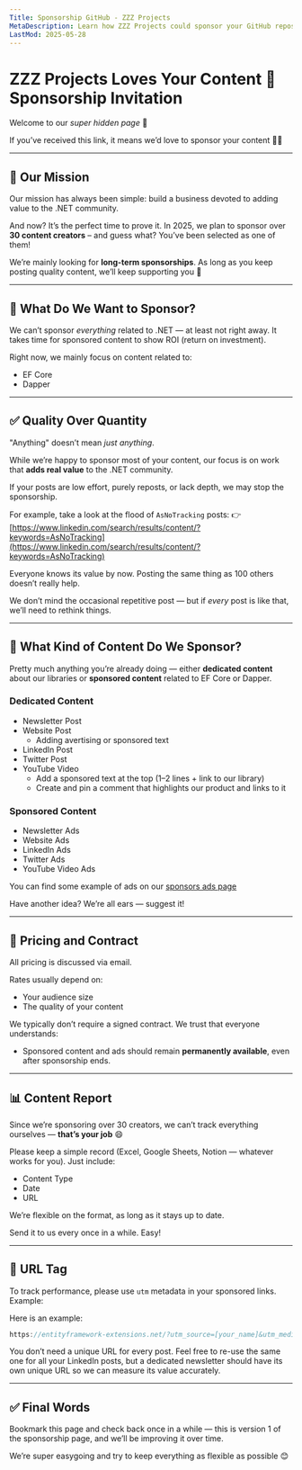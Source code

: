 ```yaml
---
Title: Sponsorship GitHub - ZZZ Projects
MetaDescription: Learn how ZZZ Projects could sponsor your GitHub repository
LastMod: 2025-05-28
---
```


# ZZZ Projects Loves Your Content 💖 Sponsorship Invitation

Welcome to our *super hidden page* 👀

If you’ve received this link, it means we’d love to sponsor your content 🎉🥳

---

## 🎯 Our Mission

Our mission has always been simple: build a business devoted to adding value to the .NET community.

And now? It’s the perfect time to prove it. In 2025, we plan to sponsor over **30 content creators** – and guess what? You’ve been selected as one of them!

We’re mainly looking for **long-term sponsorships**. As long as you keep posting quality content, we’ll keep supporting you 💪

---

## 💸 What Do We Want to Sponsor?

We can’t sponsor *everything* related to .NET — at least not right away. It takes time for sponsored content to show ROI (return on investment).

Right now, we mainly focus on content related to:

* EF Core
* Dapper

---

## ✅ Quality Over Quantity

"Anything" doesn’t mean *just anything*.

While we’re happy to sponsor most of your content, our focus is on work that **adds real value** to the .NET community.

If your posts are low effort, purely reposts, or lack depth, we may stop the sponsorship.

For example, take a look at the flood of `AsNoTracking` posts:
👉 [https://www.linkedin.com/search/results/content/?keywords=AsNoTracking](https://www.linkedin.com/search/results/content/?keywords=AsNoTracking)

Everyone knows its value by now. Posting the same thing as 100 others doesn’t really help.

We don’t mind the occasional repetitive post — but if *every* post is like that, we’ll need to rethink things.

---

## 📝 What Kind of Content Do We Sponsor?

Pretty much anything you’re already doing — either **dedicated content** about our libraries or **sponsored content** related to EF Core or Dapper.

### Dedicated Content

* Newsletter Post
* Website Post
   * Adding avertising or sponsored text
* LinkedIn Post
* Twitter Post
* YouTube Video
  * Add a sponsored text at the top (1–2 lines + link to our library)
  * Create and pin a comment that highlights our product and links to it

### Sponsored Content

* Newsletter Ads
* Website Ads
* LinkedIn Ads
* Twitter Ads
* YouTube Video Ads

You can find some example of ads on our [sponsors ads page](https://github.com/zzzprojects/docs/blob/master/zzzprojects.com/pages/sponsors-ads.md)

Have another idea? We’re all ears — suggest it!

---

## 💼 Pricing and Contract

All pricing is discussed via email.

Rates usually depend on:

* Your audience size
* The quality of your content

We typically don’t require a signed contract. We trust that everyone understands:

* Sponsored content and ads should remain **permanently available**, even after sponsorship ends.

---

## 📊 Content Report

Since we’re sponsoring over 30 creators, we can’t track everything ourselves — **that’s your job** 😄

Please keep a simple record (Excel, Google Sheets, Notion — whatever works for you). Just include:

* Content Type
* Date
* URL

We’re flexible on the format, as long as it stays up to date.

Send it to us every once in a while. Easy!

---

## 🔗 URL Tag

To track performance, please use `utm` metadata in your sponsored links. Example:

Here is an example: 

```csharp
https://entityframework-extensions.net/?utm_source=[your_name]&utm_medium=[content_type]&utm_campaign=[campaign_name]
```

You don’t need a unique URL for every post. Feel free to re-use the same one for all your LinkedIn posts, but a dedicated newsletter should have its own unique URL so we can measure its value accurately.

---

## ✅ Final Words

Bookmark this page and check back once in a while — this is version 1 of the sponsorship page, and we’ll be improving it over time.

We’re super easygoing and try to keep everything as flexible as possible 😊